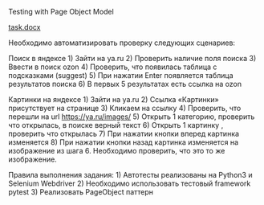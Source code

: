 
Testing with Page Object Model

[task.docx](task.docx)

Необходимо автоматизировать проверку следующих сценариев:

Поиск в яндексе
    1) Зайти на ya.ru
    2) Проверить наличие поля поиска
    3) Ввести в поиск ozon
    4) Проверить, что появилась таблица с подсказками (suggest) 
    5) При нажатии Enter появляется таблица результатов поиска
    6)  В первых 5 результатах есть ссылка на ozon

Картинки на яндексе
    1) Зайти на ya.ru
    2) Ссылка «Картинки» присутствует на странице
    3) Кликаем на ссылку
    4) Проверить, что перешли на url https://ya.ru/images/
    5) Открыть 1 категорию, проверить что открылась, в поиске верный текст
    6) Открыть 1 картинку , проверить что открылась
    7) При нажатии кнопки вперед  картинка изменяется
    8) При нажатии кнопки назад картинка изменяется на изображение из шага 6. Необходимо проверить, что это то же изображение.
 
Правила выполнения задания:
    1) Автотесты реализованы на Python3 и Selenium Webdriver
    2) Необходимо использовать тестовый framework pytest
    3) Реализовать PageObject паттерн 
